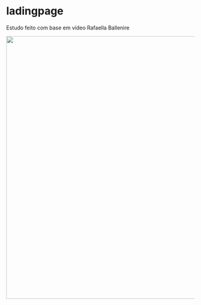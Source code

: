 ﻿# ladingpage

Estudo feito com base em vídeo Rafaella Ballenire 

<img src="https://user-images.githubusercontent.com/26207086/156853307-e6b128dc-cfba-4d7f-8d3a-1fa561ca584d.png" width="700" />

